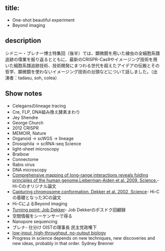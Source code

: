 
## title:
- One-shot beautiful experiment
- Beyond imaging

## description
シドニー・ブレナー博士特集回（後半）では、顕微鏡を用いた線虫の全細胞系譜追跡の偉業を振り返るとともに、最新のCRISPR-Cas9やイメージング技術を用いた細胞系譜追跡技術、技術開発にまつわる世代を超えたアイデアの伝搬とその哲学、顕微鏡を使わないイメージング技術の台頭などについて話しました。（出演者：tadasu, soh, colea）

## Show notes
- Celegansのlineage tracing
- Cre, FLP, DNA組み換え酵素まわり
- Jey Shendre
- George Church
- 2012 CRISPR
- MEMOIR, Nature 
- Organoid -> scWGS -> lineage
- Drosophila -> scRNA-seq Science
- light-sheet microscopy
- Braibow
- Connectome
- Rabis virus
- DNA microscopy
- [Comprehensive mapping of long-range interactions reveals folding principles of the human genome.Lieberman-Aiden et al. 2009, Science.](https://www.ncbi.nlm.nih.gov/pubmed/19815776)- Hi-Cのオリジナル論文
- [Capturing chromosome conformation. Dekker et al. 2002, Science](https://www.ncbi.nlm.nih.gov/pubmed/11847345)- Hi-Cの基礎となった3Cの論文
- Hi-CによるBeyond imaging
- [Turning point: Job Dekker](https://www.nature.com/nature/journal/v475/n7354/full/nj7354-131a.html)- Job Dekkerのポスドク回顧録
- 空間情報をシーケンサーで得る
- Nanopore sequencing
- ブレナ- 仕分け OISTの理事長 民主党政権下
- [low-input, high-throughput, no-output biology](https://www.nature.com/articles/nrm2320)
- Progress in science depends on new techniques, new discoveries and new ideas, probably in that order. Sydney Brenner 
